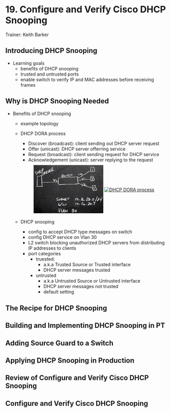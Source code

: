 # 19. Configure and Verify Cisco DHCP Snooping

Trainer: Keith Barker


## Introducing DHCP Snooping

- Learning goals
  - benefits of DHCP snooping
  - trusted and untrusted ports
  - enable switch to verify IP and MAC addresses before receiving frames

## Why is DHCP Snooping Needed

- Benefits of DHCP snooping
  - example topology
  - DHCP DORA process
    - Discover (broadcast): client sending out DHCP server request
    - Offer (unicast): DHCP server offerring service
    - Request (broadcast): client sending request for DHCP service
    - Acknowledgement (unicast): server replying to the request

    <div style="margin: 0.5em; display: flex; justify-content: center; align-items: center; flex-flow: row wrap;">
      <a href="url" ismap target="_blank">
        <img style="margin: 0.1em;" height=150
          src   = "img/19-dhcpsnoop.png"
          alt   = "Example network topology of DHCP"
          title = "Example network topology of DHCP"
        >
      </a>
      <a href="https://www.skillsire.com/read-blog/432_how-dora-works-dora-process-in-details.html" ismap target="_blank">
        <img style="margin: 0.1em;" height=150
          src   = "https://3.bp.blogspot.com/-UDogKDJ2F18/VA4XshuOdzI/AAAAAAAAA8c/8AKzt8-W_w0/s1600/DHCP-DORA-jpg.jpg"
          alt   = "DHCP DORA process"
          title = "DHCP DORA process"
        >
      </a>
    </div>

  - DHCP snooping
    - config to accept DHCP type messages on switch
    - config DHCP service on Vlan 30
    - L2 switch blocking unauthorized DHCP servers from distributing IP addresses to clients
    - port categories
      - truested:
        - a.k.a Trusted Source or Trusted interface
        - DHCP server messages trusted
      - untrusted
        - a.k.a Untrusted Source or Untrusted interface
        - DHCP server messages not trusted
        - default setting


## The Recipe for DHCP Snooping




## Building and Implementing DHCP Snooping in PT




## Adding Source Guard to a Switch




## Applying DHCP Snooping in Production




## Review of Configure and Verify Cisco DHCP Snooping




## Configure and Verify Cisco DHCP Snooping



